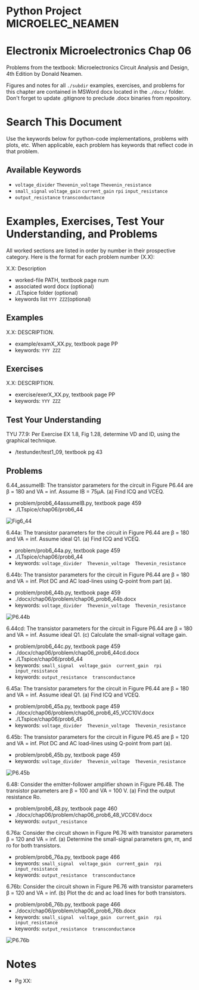 # Python Project MICROELEC_NEAMEN
# Electronix Microelectronics Chap 06
Problems from the textbook: Microelectronics Circuit Analysis and Design, 4th Edition by Donald Neamen.

Figures and notes for all `./subdir` examples, exercises, and problems for this
chapter are contained in MSWord docx located in the `./docx/` folder.
Don't forget to update .gitignore to preclude .docx binaries from repository.

# Search This Document
Use the keywords below for python-code implementations, problems with plots, etc.
When applicable, each problem has keywords that reflect code in that problem.

## Available Keywords
* `voltage_divider`  `Thevenin_voltage`  `Thevenin_resistance`
* `small_signal`  `voltage_gain`  `current_gain`  `rpi`  `input_resistance`
* `output_resistance`  `transconductance`


# Examples, Exercises, Test Your Understanding, and Problems
All worked sections are listed in order by number in their prospective category.
Here is the format for each problem number (X.X):

X.X: Description
* worked-file PATH, textbook page num
* associated word docx (optional)
* ./LTspice folder (optional)
* keywords list `YYY ZZZ`(optional)


## Examples
X.X: DESCRIPTION.
* example/examX_XX.py, textbook page PP
* keywords: `YYY ZZZ`


## Exercises
X.X: DESCRIPTION.
* exercise/exerX_XX.py, textbook page PP
* keywords: `YYY ZZZ`


## Test Your Understanding
TYU 77.9: Per Exercise EX 1.8, Fig 1.28, determine VD and ID, using the graphical technique.
* /testunder/test1_09, textbook pg 43


## Problems
6.44_assumeIB: The transistor parameters for the circuit in Figure P6.44 are
β = 180	and	VA = inf.  Assume IB = 75μA.  (a) Find ICQ and VCEQ.
* problem/prob6_44assumeIB.py, textbook page 459
* ./LTspice/chap06/prob6_44

![Fig6_44](../../doc/mdimg/chap06_figP6_44.png)

6.44a: The transistor parameters for the circuit in Figure P6.44 are β = 180
and	VA = inf.  Assume ideal Q1.  (a) Find ICQ and VCEQ.
* problem/prob6_44a.py, textbook page 459
* ./LTspice/chap06/prob6_44
* keywords: `voltage_divider  Thevenin_voltage  Thevenin_resistance`

6.44b: The transistor parameters for the circuit in Figure P6.44 are β = 180
and	VA = inf.  Plot DC and AC load-lines using Q-point from part (a).
* problem/prob6_44b.py, textbook page 459
* ./docx/chap06/problem/chap06_prob6_44b.docx
* keywords: `voltage_divider  Thevenin_voltage  Thevenin_resistance`

![P6.44b](../../docx/png/chap06_prob6_44b_acdc_load_lines.png)

6.44cd: The transistor parameters for the circuit in Figure P6.44 are β = 180
and	VA = inf.  Assume ideal Q1.  (c) Calculate the small-signal voltage gain.
* problem/prob6_44c.py, textbook page 459
* ./docx/chap06/problem/chap06_prob6_44cd.docx
* ./LTspice/chap06/prob6_44
* keywords: `small_signal  voltage_gain  current_gain  rpi  input_resistance`
* keywords: `output_resistance  transconductance`

6.45a: The transistor parameters for the circuit in Figure P6.44 are β = 180
and	VA = inf.  Assume ideal Q1.  (a) Find ICQ and VCEQ.
* problem/prob6_45a.py, textbook page 459
* ./docx/chap06/problem/chap06_prob6_45_VCC10V.docx
* ./LTspice/chap06/prob6_45
* keywords: `voltage_divider  Thevenin_voltage  Thevenin_resistance`

6.45b: The transistor parameters for the circuit in Figure P6.45 are β = 120
and	VA = inf.  Plot DC and AC load-lines using Q-point from part (a).
* problem/prob6_45b.py, textbook page 459
* keywords: `voltage_divider  Thevenin_voltage  Thevenin_resistance`

![P6.45b](../../docx/png/chap06_prob6_45b_dc_load_line.png)

6.48: Consider the emitter-follower amplifier shown in Figure P6.48.
The transistor parameters are β = 100 and VA = 100 V. (a) Find the output
resistance Ro.
* problem/prob6_48.py, textbook page 460
* ./docx/chap06/problem/chap06_prob6_48_VCC6V.docx
* keywords: `output_resistance`

6.76a: Consider the circuit shown in Figure P6.76 with transistor parameters
	β = 120 and VA = inf.
	(a) Determine the small-signal parameters gm, rπ, and ro for both transistors.
* problem/prob6_76a.py, textbook page 466
* keywords: `small_signal  voltage_gain  current_gain  rpi  input_resistance`
* keywords: `output_resistance  transconductance`

6.76b: Consider the circuit shown in Figure P6.76 with transistor parameters
	β = 120 and VA = inf.
	(b) Plot the dc and ac load lines for both transistors.
* problem/prob6_76b.py, textbook page 466
* ./docx/chap06/problem/chap06_prob6_76b.docx
* keywords: `small_signal  voltage_gain  current_gain  rpi  input_resistance`
* keywords: `output_resistance  transconductance`

![P6.76b](../../docx/png/chap06_prob6_76b_Q1_acdc_load_lines.png)


# Notes
* Pg XX: 
